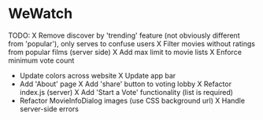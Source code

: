 # WeWatch
TODO:
X Remove discover by 'trending' feature (not obviously different from 'popular'),
  only serves to confuse users
X Filter movies without ratings from popular films (server side)
X Add max limit to movie lists
X Enforce minimum vote count
- Update colors across website
X Update app bar
- Add 'About' page
X Add 'share' button to voting lobby
X Refactor index.js (server)
X Add 'Start a Vote' functionality (list is required)
- Refactor MovieInfoDialog images (use CSS background url)
X Handle server-side errors
